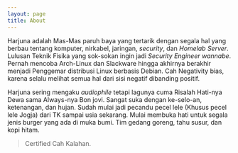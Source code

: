 ```yaml
---
layout: page
title: About
---
```

Harjuna adalah Mas-Mas paruh baya yang tertarik dengan segala hal yang berbau tentang komputer, nirkabel, jaringan, _security_, dan _Homelab_ _Server_. Lulusan Teknik Fisika yang sok-sokan ingin jadi _Security Engineer wannabe_. Pernah mencoba Arch-Linux dan Slackware hingga akhirnya berakhir menjadi Penggemar distribusi Linux berbasis Debian. Cah Negativity bias, karena selalu melihat semua hal dari sisi negatif dibanding positif.

Harjuna sering mengaku _audiophile_ tetapi lagunya cuma Risalah Hati-nya Dewa sama Always-nya Bon jovi. Sangat suka dengan ke-selo-an, ketenangan, dan hujan. Sudah mulai jadi pecandu pecel lele (Khusus pecel lele Jogja) dari TK sampai usia sekarang. Mulai membuka hati untuk segala jenis burger yang ada di muka bumi. Tim gedang goreng, tahu susur, dan kopi hitam.

> Certified Cah Kalahan.
